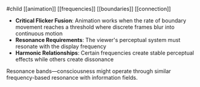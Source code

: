 #child [[animation]] [[frequencies]] [[boundaries]] [[connection]] 

- **Critical Flicker Fusion**: Animation works when the rate of boundary movement reaches a threshold where discrete frames blur into continuous motion
- **Resonance Requirements**: The viewer's perceptual system must resonate with the display frequency
- **Harmonic Relationships**: Certain frequencies create stable perceptual effects while others create dissonance

Resonance bands—consciousness might operate through similar frequency-based resonance with information fields.